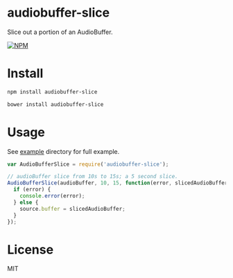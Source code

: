 # audiobuffer-slice

Slice out a portion of an AudioBuffer.

[![NPM](https://nodei.co/npm/audiobuffer-slice.png)](https://nodei.co/npm/audiobuffer-slice)

# Install

```bash
npm install audiobuffer-slice
```

```bash
bower install audiobuffer-slice
```

# Usage

See [example](https://github.com/miguelmota/audiobuffer-slice/tree/master/example) directory for full example.

```javascript
var AudioBufferSlice = require('audiobuffer-slice');

// audioBuffer slice from 10s to 15s; a 5 second slice.
AudioBufferSlice(audioBuffer, 10, 15, function(error, slicedAudioBuffer) {
  if (error) {
    console.error(error);
  } else {
    source.buffer = slicedAudioBuffer;
  }
});
```

# License

MIT
